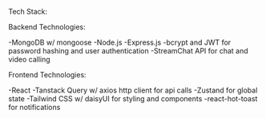 Tech Stack:

Backend Technologies: 

-MongoDB w/ mongoose
-Node.js
-Express.js
-bcrypt and JWT for password hashing and user authentication
-StreamChat API for chat and video calling

Frontend Technologies:

-React
-Tanstack Query w/ axios http client for api calls
-Zustand for global state
-Tailwind CSS w/ daisyUI for styling and components
-react-hot-toast for notifications
